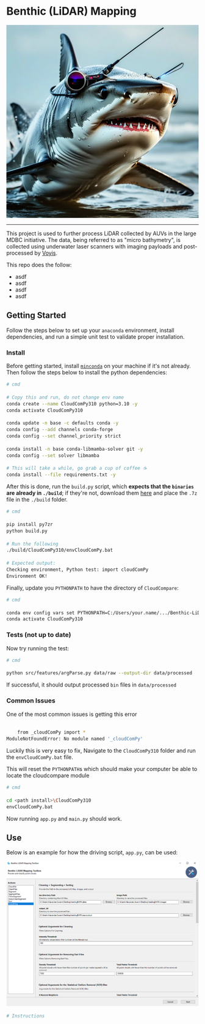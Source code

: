 # Benthic (LiDAR) Mapping

![sharks with](./figures/freakin_lasers.webp)

---

This project is used to further process LiDAR collected by AUVs in the large MDBC initiative. The data, being referred 
to as "micro bathymetry", is collected using underwater laser scanners with imaging payloads and post-processed by 
[Voyis](https://voyis.com/).

This repo does the follow:
- asdf
- asdf
- asdf
- asdf

## Getting Started

Follow the steps below to set up your `anaconda` environment, install dependencies, and run a simple unit test to
validate proper installation.

### Install

Before getting started, install [`minconda`](https://docs.anaconda.com/miniconda/) on your machine if it's not already. 
Then follow the steps below to install the python dependencies:

```bash
# cmd

# Copy this and run, do not change env name
conda create --name CloudComPy310 python=3.10 -y
conda activate CloudComPy310

conda update -n base -c defaults conda -y
conda config --add channels conda-forge
conda config --set channel_priority strict

conda install -n base conda-libmamba-solver git -y
conda config --set solver libmamba 

# This will take a while, go grab a cup of coffee ☕
conda install --file requirements.txt -y
```

After this is done, run the `build.py` script, which **expects that the `binaries` are already in `./build`**; if 
they're not, download them [here](https://www.simulation.openfields.fr/index.php/cloudcompy-downloads/3-cloudcompy-binaries/5-windows-cloudcompy-binaries/106-cloudcompy310-20240613) and place the `.7z` file in the `./build` folder.

```bash
# cmd

pip install py7zr
python build.py

# Run the following
./build/CloudComPy310/envCloudComPy.bat

# Expected output:
Checking environment, Python test: import cloudComPy
Environment OK!
```

Finally, update you `PYTHONPATH` to have the directory of `CloudCompare`:

```bash
# cmd

conda env config vars set PYTHONPATH=C:/Users/your.name/.../Benthic-LiDAR-Mapping/build/CloudComPy310/CloudCompare
conda activate CloudComPy310
```


### Tests (not up to date)

Now try running the test:

```bash
# cmd

python src/features/argParse.py data/raw --output-dir data/processed
```


If successful, it should output processed `bin` files in `data/processed`


### Common Issues

One of the most common issues is getting this error

```bash

    from _cloudComPy import *
ModuleNotFoundError: No module named '_cloudComPy'
```

Luckily this is very easy to fix, Navigate to the `CloudComPy310` folder and run the `envCloudComPy.bat` file.

This will reset the `PYTHONPATH`s which should make your computer be able to locate the cloudcompare module

```bash
# cmd

cd <path install>\CloudComPy310
envCloudComPy.bat
```
Now running `app.py` and `main.py` should work.




## Use

Below is an example for how the driving script, `app.py`, can be used:

![GUI Image](./figures/gui_pic.PNG)


```bash
# Instructions



```
